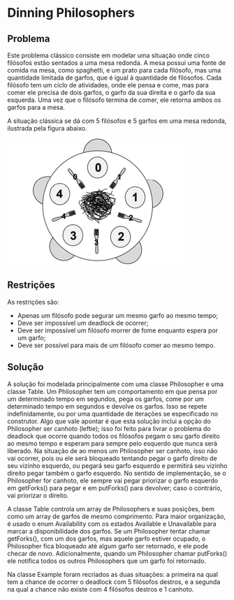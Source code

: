 # Dinning Philosophers

## Problema

Este problema clássico consiste em modelar uma situação onde cinco filósofos estão sentados a uma mesa redonda.
A mesa possui uma fonte de comida na mesa, como spaghetti, e um prato para cada filósofo, mas uma quantidade
limitada de garfos, que é igual à quantidade de filósofos. Cada filósofo tem um ciclo de atividades, 
onde ele pensa e come, mas para comer ele precisa de dois garfos, o garfo da sua direita e o garfo da sua esquerda.
Uma vez que o filósofo termina de comer, ele retorna ambos os garfos para a mesa.

A situação clássica se dá com 5 filósofos e 5 garfos em uma mesa redonda, ilustrada pela figura abaixo.

![Ilustration](ilustration.jpg "Ilustration")

## Restrições

As restrições são:
* Apenas um filósofo pode segurar um mesmo garfo ao mesmo tempo;
* Deve ser impossível um deadlock de ocorrer;
* Deve ser impossível um filósofo morrer de fome enquanto espera por um garfo;
* Deve ser possível para mais de um filósofo comer ao mesmo tempo.

## Solução

A solução foi modelada principalmente com uma classe Philosopher e uma classe Table. Um Philosopher tem um comportamento
em que pensa por um determinado tempo em segundos, pega os garfos, come por um determinado tempo em segundos e devolve
os garfos. Isso se repete indefinidamente, ou por uma quantidade de iterações se especificado no construtor. Algo que
vale apontar é que esta solução inclui a opção do Philosopher ser canhoto (leftie); isso foi feito para livrar o problema
do deadlock que ocorre quando todos os filósofos pegam o seu garfo direito ao mesmo tempo e esperam para sempre pelo
esquerdo que nunca será liberado. Na situação de ao menos um Philosopher ser canhoto, isso não vai ocorrer, pois ou ele
será bloqueado tentando pegar o garfo direito de seu vizinho esquerdo, ou pegará seu garfo esquerdo e permitirá seu vizinho
direito pegar também o garfo esquerdo. No sentido de implementação, se o Philosopher for canhoto, ele sempre vai pegar
priorizar o garfo esquerdo em getForks() para pegar e em putForks() para devolver; caso o contrário, vai priorizar o 
direito.

A classe Table controla um array de Philosophers e suas posições, bem como um array de garfos de mesmo comprimento. Para 
maior organização, é usado o enum Availability com os estados Available e Unavailable para marcar a disponibilidade dos 
garfos. Se um Philosopher tentar chamar getForks(), com um dos garfos, mas aquele garfo estiver ocupado, o Philosopher 
fica bloqueado até algum garfo ser retornado, e ele pode checar de novo. Adicionalmente, quando um Philosopher chamar 
putForks() ele notifica todos os outros Philosophers que um garfo foi retornado.

Na classe Example foram recriados as duas situações: a primeira na qual tem a chance de ocorrer o deadlock com 5 
filósofos destros, e a segunda na qual a chance não existe com 4 filósofos destros e 1 canhoto.
